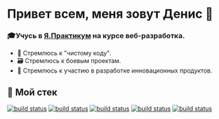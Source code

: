 # Привет всем, меня зовут Денис 👋

### 🎓Учусь в [Я.Практикум](https://practicum.yandex.ru/) на курсе веб-разработка.

* 📝 Стремлюсь к "чистому коду".
* 🗃️ Стремлюсь к боевым проектам.
* 🚀 Стремлюсь к участию в разработке инновационных продуктов.

## 🧰 Мой стек
[![build status](https://img.shields.io/badge/HTML5-E34F26?style=for-the-badge&logo=html5&logoColor=white)](https://html5book.ru/html-html5/)
[![build status](https://img.shields.io/badge/CSS3-1572B6?style=for-the-badge&logo=css3&logoColor=white)](https://html5book.ru/css-css3/)
[![build status](https://img.shields.io/badge/GIT-E44C30?style=for-the-badge&logo=git&logoColor=white)](https://learngitbranching.js.org/?locale=ru)
[![build status](https://img.shields.io/badge/javascript-%23323330.svg?style=for-the-badge&logo=javascript&logoColor=%23F7DF1E)](https://learn.javascript.ru/)
[![build status](https://img.shields.io/badge/webpack-%238DD6F9.svg?style=for-the-badge&logo=webpack&logoColor=black)](https://webpack.js.org/)

<!--
**DenisKolokolchikov/DenisKolokolchikov** is a ✨ _special_ ✨ repository because its `README.md` (this file) appears on your GitHub profile.

Here are some ideas to get you started:

- 🔭 I’m currently working on ...
- 🌱 I’m currently learning ...
- 👯 I’m looking to collaborate on ...
- 🤔 I’m looking for help with ...
- 💬 Ask me about ...
- 📫 How to reach me: ...
- 😄 Pronouns: ...
- ⚡ Fun fact: ...
-->
